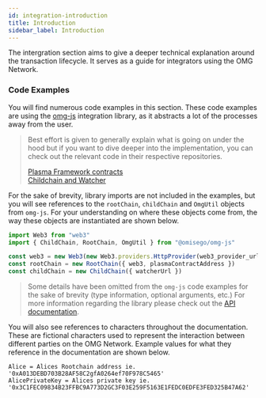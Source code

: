 ```yaml
---
id: integration-introduction
title: Introduction
sidebar_label: Introduction
---
```


The intergration section aims to give a deeper technical explanation around the transaction lifecycle. It serves as a guide for integrators using the OMG Network.

### Code Examples
You will find numerous code examples in this section. These code examples are using the [omg-js](https://github.com/omisego/omg-js) integration library, as it abstracts a lot of the processes away from the user. 

> Best effort is given to generally explain what is going on under the hood but if you want to dive deeper into the implementation, you can check out the relevant code in their respective repositories.
>
> [Plasma Framework contracts](https://github.com/omisego/plasma-contracts)  
> [Childchain and Watcher](https://github.com/omisego/elixir-omg)  

For the sake of brevity, library imports are not included in the examples, but you will see references to the `rootChain`, `childChain` and `OmgUtil` objects from `omg-js`. For your understanding on where these objects come from, the way these objects are instantiated are shown below.

```js
import Web3 from "web3"
import { ChildChain, RootChain, OmgUtil } from "@omisego/omg-js"

const web3 = new Web3(new Web3.providers.HttpProvider(web3_provider_url))
const rootChain = new RootChain({ web3, plasmaContractAddress })
const childChain = new ChildChain({ watcherUrl })
```

> Some details have been omitted from the `omg-js` code examples for the sake of brevity (type information, optional arguments, etc.) For more information regarding the library please check out the [API documentation](https://developer.omisego.co/omg-js/).

You will also see references to characters throughout the documentation. These are fictional characters used to represent the interaction between different parties on the OMG Network. Example values for what they reference in the documentation are shown below.

```text
Alice = Alices Rootchain address ie. '0xA013DEBD703B28AF58C2gfA0264ef70F978C5465'
AlicePrivateKey = Alices private key ie. '0x3C1FEC09834B23FFBC9A773D2GC3F03E259F5163E1FEDC0EDFE3FED325B47A62'
```
